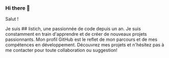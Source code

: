 ### Hi there 👋

Salut ! 

Je suis ## listich, une passionnée de code depuis un an. 
Je suis constamment en train d'apprendre et de créer de nouveaux projets passionnants. 
Mon profil GitHub est le reflet de mon parcours et de mes compétences en développement.
Découvrez mes projets et n'hésitez pas à me contacter pour toute collaboration ou suggestion!
